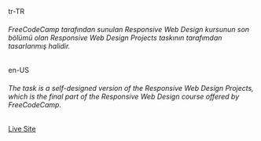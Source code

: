 <p>tr-TR</p>
<h6>FreeCodeCamp tarafından sunulan Responsive Web Design kursunun son bölümü olan Responsive Web Design Projects taskının tarafımdan tasarlanmış halidir.</h6>

<p>en-US</p>
<h6>The task is a self-designed version of the Responsive Web Design Projects, which is the final part of the Responsive Web Design course offered by FreeCodeCamp.</h6>

<a href=''>Live Site</a>
